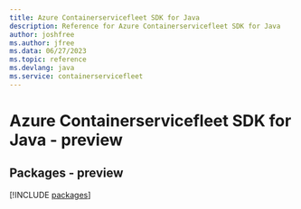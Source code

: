 ```yaml
---
title: Azure Containerservicefleet SDK for Java
description: Reference for Azure Containerservicefleet SDK for Java
author: joshfree
ms.author: jfree
ms.data: 06/27/2023
ms.topic: reference
ms.devlang: java
ms.service: containerservicefleet
---
```

# Azure Containerservicefleet SDK for Java - preview
## Packages - preview
[!INCLUDE [packages](containerservicefleet-index.md)]